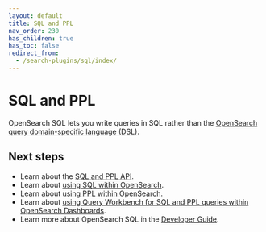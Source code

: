 ```yaml
---
layout: default
title: SQL and PPL
nav_order: 230
has_children: true
has_toc: false
redirect_from:
  - /search-plugins/sql/index/
---
```


# SQL and PPL

OpenSearch SQL lets you write queries in SQL rather than the [OpenSearch query domain-specific language (DSL)]({{site.url}}{{site.baseurl}}/opensearch/query-dsl/full-text/).

## Next steps

- Learn about the [SQL and PPL API]({{site.url}}{{site.baseurl}}/search-plugins/sql/sql-ppl-api/).
- Learn about [using SQL within OpenSearch]({{site.url}}{{site.baseurl}}/search-plugins/sql/sql/index/).
- Learn about [using PPL within OpenSearch]({{site.url}}{{site.baseurl}}/search-plugins/sql/ppl/index/).
- Learn about [using Query Workbench for SQL and PPL queries within OpenSearch Dashboards]({{site.url}}{{site.baseurl}}/dashboards/query-workbench/). 
- Learn more about OpenSearch SQL in the [Developer Guide](https://github.com/opensearch-project/sql/blob/main/DEVELOPER_GUIDE.rst).